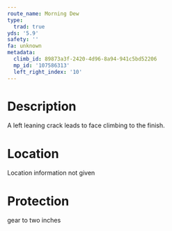 ```yaml
---
route_name: Morning Dew
type:
  trad: true
yds: '5.9'
safety: ''
fa: unknown
metadata:
  climb_id: 89873a3f-2420-4d96-8a94-941c5bd52206
  mp_id: '107586313'
  left_right_index: '10'
---
```

# Description
A left leaning crack leads to face climbing to the finish.

# Location
Location information not given

# Protection
gear to two inches
